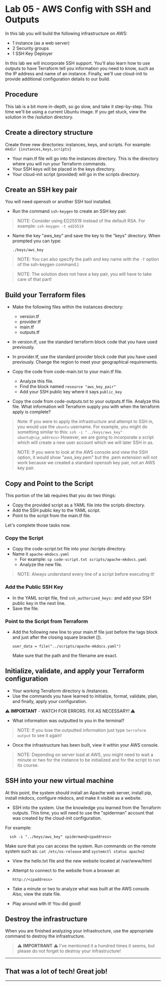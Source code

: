 # Lab 05 - AWS Config with SSH and Outputs

In this lab you will build the following infrastructure on AWS:

- 1 instance (as a web server)
- 2 Security groups
- 1 SSH Key Deployer

In this lab we will incorporate SSH support. You'll also learn how to use outputs to have Terraform tell you information you need to know, such as the IP address and name of an instance. Finally, we'll use cloud-init to provide additional configuration details to our build.

## Procedure

This lab is a bit more in-depth, so go slow, and take it step-by-step. This time we'll be using a current Ubuntu image. If you get stuck, view the solution in the /solution directory.

## Create a directory structure

Create three new directories: instances, keys, and scripts.
For example: `mkdir {instances,keys,scripts}`

- Your main.tf file will go into the instances directory. This is the directory where you will run your Terraform commands.
- Your SSH keys will be placed in the keys directory.
- Your cloud-init script (provided) will go in the scripts directory.

## Create an SSH key pair

You will need openssh or another SSH tool installed.

- Run the command `ssh-keygen` to create an SSH key pair.

> NOTE: Consider using ED25519 instead of the default RSA.
> For example: `ssh-keygen -t ed25519`

- Name the key "aws_key" and save the key to the "keys" directory. When prompted you can type:

  `./keys/aws_key`

> NOTE: You can also specify the path and key name with the `-f` option of the ssh-keygen command.)

> NOTE: The solution does not have a key pair, you will have to take care of that part!

## Build your Terraform files

- Make the following files within the instances directory:

  - version.tf
  - provider.tf
  - main.tf
  - outputs.tf

- In version.tf, use the standard terraform block code that you have used previously.
- In provider.tf, use the standard provider block code that you have used previously. Change the region to meet your geographical requirements.
- Copy the code from code-main.txt to your main.tf file.
  - Analyze this file. 
  - Find the block named `resource "aws_key_pair"`
  - Add your SSH public key where it says `public_key`
- Copy the code from code-outputs.txt to your outputs.tf file. Analyze this file. What information will Terraform supply you with when the terraform apply is complete?

> Note: If you were to apply the infrastructure and attempt to SSH in, you would use the `ubuntu` username. For example, you might do something similar to this:
`ssh -i "../keys/aws_key" ubuntu@<ip_address>`
However, we are going to incorporate a script which will create a new user account which we will later SSH in as.

> NOTE: If you were to look at the AWS console and view the SSH option, it would show "aws_key.pem" but the .pem extension will not work because we created a standard openssh key pair, not an AWS key pair.

## Copy and Point to the Script

This portion of the lab requires that you do two things:

- Copy the provided script as a YAML file into the scripts directory.
- Add the SSH public key to the YAML script.
- Point to the script from the main.tf file.

Let's complete those tasks now.

### Copy the Script

- Copy the code-script.txt file into your /scripts directory. 
- Name it `apache-mkdocs.yaml`
  - For example: `cp code-script.txt scripts/apache-mkdocs.yaml`
  - Analyze the new file.

> NOTE: Always understand every line of a script before executing it!

### Add the Public SSH Key

- In the YAML script file, find `ssh_authorized_keys:` and add your SSH public key in the next line.
- Save the file.

### Point to the Script from Terraform

- Add the following new line to your main.tf file just before the tags block and just after the closing square bracket (]).

  ```
  user_data = file("../scripts/apache-mkdocs.yaml")
  ```

  Make sure that the path and the filename are exact.


## Initialize, validate, and apply your Terraform configuration

- Your working Terraform directory is /instances.
- Use the commands you have learned to initialize, format, validate, plan, and finally, apply your configuration.

⚠️ **IMPORTANT** - WATCH FOR ERRORS. FIX AS NECESSARY! ⚠️

- What information was outputted to you in the terminal?

> NOTE: If you lose the outputted information just type `terraform output` to see it again!

- Once the infrastructure has been built, view it within your AWS console.
  
> NOTE: Depending on server load at AWS, you might need to wait a minute or two for the instance to be initialized and for the script to run its course.

## SSH into your new virtual machine

At this point, the system should install an Apache web server, install pip, install mkdocs, configure mkdocs, and make it visible as a website.

- SSH into the system. Use the knowledge you learned from the Terraform outputs. This time, you will need to use the "spiderman" account that was created by the cloud-init configuration.

For example:

```console
  ssh -i "../keys/aws_key" spiderman@<ipaddress>
```

Make sure that you can access the system. Run commands on the remote system such as:
`cat /etc/os-release`
and
`systemctl status apache2`

- View the hello.txt file and the new website located at /var/www/html

- Attempt to connect to the website from a browser at:
  
  ```console
  http://<ipaddress>
  ```
- Take a minute or two to analyze what was built at the AWS console. Also, view the state file.

- Play around with it! You did good!

## Destroy the infrastructure

When you are finished analyzing your infrastructure, use the appropriate command to destroy the infrastructure.

> ⚠ **IMPORTRANT** ⚠ I've mentioned it a hundred times it seems, but please do not forget to destroy your infrastructure!

---

## That was a lot of tech! Great job!

---